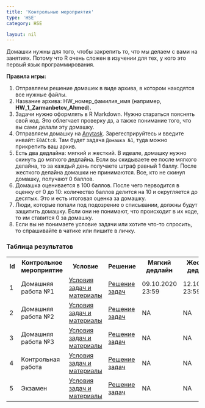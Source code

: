 ```yaml
---
title: 'Контрольные мероприятия'
type: 'HSE'
category: HSE

layout: nil
---
```


Домашки нужны для того, чтобы закрепить то, что мы делаем с вами на занятиях. Потому что R очень сложен в изучении для тех, у кого это первый язык программирования. 

__Правила игры:__

1. Отправляем решение домашек в виде архива, в котором находятся все нужные файлы.
2. Название архива: HW_номер_фамилия_имя (например, __HW_1_Zarmanbetov_Ahmed__).
3. Задачи нужно оформлять в R Markdown. Нужно стараться пояснять свой код. Это облегчает проверку дз, а также понимание того, что вы сами делали эту домашку.
4. Отправляем домашку на [Anytask](https://anytask.org/). Зарегестрируйтесь и введите инвайт: `E0ACtc8`. Там будет задача `Домашка №1`, туда можно прикрепить ваш архив.
5. Есть два дедлайна: мягкий и жесткий. В идеале, домашку нужно скинуть до мягкого дедлайна. Если вы скидываете ее после мягкого делайна, то за каждый день получаете штраф равный 1 баллу. После жесткого делайна домашки не принимаются. Все, кто не скинул домашку, получают 0 баллов.
6. Домашка оценивается в 100 баллов. После чего перводится в оценку от 0 до 10: количество баллов делится на 10 и округляется до десятых. Это и есть итоговая оценка за домашку.
7. Люди, которые попали под подозрение о списывании, должны будут защитить домашку. Если они не понимают, что происходит в их коде, то им ставится 0 за домашку. 
8. Если вы не понимаете условие задачи или хотите что-то спросить, то спрашивайте в чатике или пишите в личку. 

### Таблица результатов

<!---  
Результаты домашек будут в гугл-таблице по [ссылке]().
-->

<table id="t01">
  <tr>
    <th> Id </th>
    <th> Контрольное мероприятие </th>
    <th> Условие </th>
    <th> Решение </th>
    <th> Мягкий дедлайн </th>
    <th> Жесткий дедлайн </th>
  </tr>
  <tr>
    <td> 1 </td>
    <td> Домашняя работа №1 </td>
    <td> <a href="https://ahmedushka7.github.io/R/homeworks/hw1/hw1.html" target="_blank"> Условия задач и материалы</a> </td>
    <td> <a href=""> Решение задач </a> </td>
    <td> 09.10.2020 23:59 </td>
    <td> 12.10.2019 23:59 </td>
  </tr>
  <tr>
    <td> 2 </td>
    <td> Домашняя работа №2 </td>
    <td> <a href="" target="_blank"> Условия задач и материалы </a> </td>
    <td> <a href="" target="_blank"> Решение задач </a> </td>
    <td> NA </td>
    <td> NA </td>
  </tr>
  <tr>
    <td> 3 </td>
    <td> Домашняя работа №3 </td>
    <td> <a href="" target="_blank"> Условия задач и материалы </a> </td>
    <td> <a href="" target="_blank"> Решение задач </a> </td>
    <td> NA </td>
    <td> NA </td>
  </tr>
  <tr>
    <td> 4 </td>
    <td> Контрольная работа </td>
    <td> <a href="" target="_blank"> Условия задач и материалы </a> </td>
    <td> <a href="" target="_blank"> Решение задач </a> </td>
    <td> NA </td>
    <td> NA </td>
  </tr>
  <tr>
    <td> 5 </td>
    <td> Экзамен </td>
    <td> <a href="" target="_blank"> Условия задач и материалы </a> </td>
    <td> <a href="" target="_blank"> Решение задач </a> </td>
    <td> NA </td>
    <td> NA </td>
  </tr>
</table>
